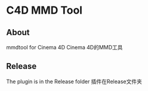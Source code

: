 # C4D MMD Tool

## About

mmdtool for Cinema 4D
Cinema 4D的MMD工具

## Release

The plugin is in the Release folder
插件在Release文件夹

